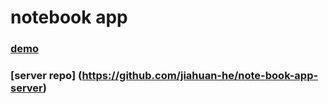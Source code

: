 # notebook app
### [demo](https://jiahuanhe.me/notebook/)
### [server repo] (https://github.com/jiahuan-he/note-book-app-server)
